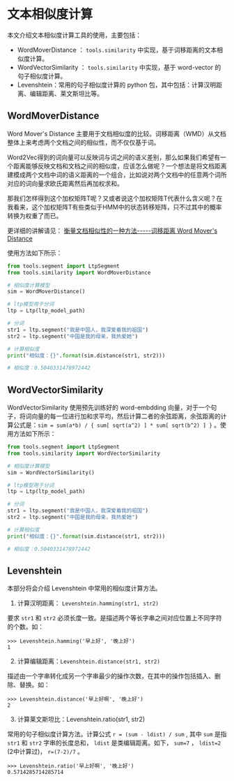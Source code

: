 # 文本相似度计算

本文介绍文本相似度计算工具的使用，主要包括：
* WordMoverDistance ： ```tools.similarity``` 中实现，基于词移距离的文本相似度计算。
* WordVectorSimilarity ：  ```tools.similarity``` 中实现，基于 word-vector 的句子相似度计算。
* Levenshtein：常用的句子相似度计算的 python 包，其中包括：计算汉明距离、编辑距离、莱文斯坦比等。

## WordMoverDistance

Word Mover's Distance 主要用于文档相似度的比较。词移距离（WMD）从文档整体上来考虑两个文档之间的相似性，而不仅仅基于词。

Word2Vec得到的词向量可以反映词与词之间的语义差别，那么如果我们希望有一个距离能够反映文档和文档之间的相似度，应该怎么做呢？一个想法是将文档距离建模成两个文档中词的语义距离的一个组合，比如说对两个文档中的任意两个词所对应的词向量求欧氏距离然后再加权求和。

那我们怎样得到这个加权矩阵T呢？又或者说这个加权矩阵T代表什么含义呢？在我看来，这个加权矩阵T有些类似于HMM中的状态转移矩阵，只不过其中的概率转换为权重了而已。

更详细的讲解请见： [衡量文档相似性的一种方法-----词移距离 Word Mover's Distance](https://blog.csdn.net/qrlhl/article/details/78512598)

使用方法如下所示：

```python
from tools.segment import LtpSegment
from tools.similarity import WordMoverDistance

# 相似度计算模型
sim = WordMoverDistance()

# ltp模型用于分词
ltp = Ltp(ltp_model_path)

# 分词
str1 = ltp.segment("我是中国人，我深爱着我的祖国")
str2 = ltp.segment("中国是我的母亲，我热爱她")

# 计算相似度
print("相似度：{}".format(sim.distance(str1, str2)))

# 相似度：0.5040331478972442
```

## WordVectorSimilarity

WordVectorSimilarity 使用预先训练好的 word-embdding 向量，对于一个句子，将词向量的每一位进行加和求平均，然后计算二者的余弦距离，余弦距离的计算公式是：```sim = sum(a*b) / { sum[ sqrt(a^2) ] * sum[ sqrt(b^2) ] }``` 。使用方法如下所示：


```python
from tools.segment import LtpSegment
from tools.similarity import WordVectorSimilarity

# 相似度计算模型
sim = WordVectorSimilarity()

# ltp模型用于分词
ltp = Ltp(ltp_model_path)

# 分词
str1 = ltp.segment("我是中国人，我深爱着我的祖国")
str2 = ltp.segment("中国是我的母亲，我热爱她")

# 计算相似度
print("相似度：{}".format(sim.distance(str1, str2)))

# 相似度：0.5040331478972442
```

## Levenshtein

本部分将会介绍 Levenshtein 中常用的相似度计算方法。

1. 计算汉明距离： ```Levenshtein.hamming(str1, str2)```

要求 ```str1``` 和 ```str2``` 必须长度一致。是描述两个等长字串之间对应位置上不同字符的个数。如：

```
>>> Levenshtein.hamming('早上好', '晚上好')
1
```

2. 计算编辑距离：```Levenshtein.distance(str1, str2)```

描述由一个字串转化成另一个字串最少的操作次数，在其中的操作包括插入、删除、替换。如：

```
>>> Levenshtein.distance('早上好啊', '晚上好')
2
```

3. 计算莱文斯坦比：Levenshtein.ratio(str1, str2)

常用的句子相似度计算方法。计算公式 ```r = (sum - ldist) / sum``` , 其中 ```sum``` 是指 ```str1``` 和 ```str2``` 字串的长度总和， ```ldist``` 是类编辑距离。如下， ```sum=7``` ， ```ldist=2```  (2中计算过)， ```r=(7-2)/7``` 。

```
>>> Levenshtein.ratio('早上好啊', '晚上好')
0.5714285714285714
```


